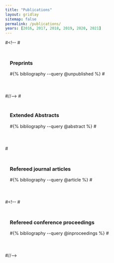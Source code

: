 ```yaml
---
title: "Publications"
layout: gridlay
sitemap: false
permalink: /publications/
years: [2016, 2017, 2018, 2019, 2020, 2021]
---
```


<style>
.jumbotron{
    padding:3%;
    padding-bottom:10px;
    padding-top:10px;
    margin-top:10px;
    margin-bottom:30px;
}
</style>
#<!--
#<div class="jumbotron">
### Preprints
#{% bibliography --query @unpublished %}
#</div>
#//-->
#<div class="jumbotron">
### Extended Abstracts
#{% bibliography --query @abstract %}
#</div>

#<div class="jumbotron">
### Refereed journal articles
#{% bibliography --query @article %}
#</div>

#<!--
#<div class="jumbotron">
### Refereed conference proceedings
#{% bibliography --query @inproceedings %}
#</div>
#//-->
